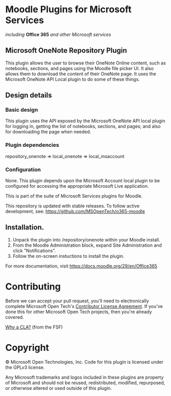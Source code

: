 # Moodle Plugins for Microsoft Services
*including* **Office 365** *and other Microsoft services*

## Microsoft OneNote Repository Plugin

This plugin allows the user to browse their OneNote Online content, such as notebooks, sections, and pages using the Moodle file picker UI. It also allows them to download the content of their OneNote page. It uses the Microsoft OneNote API Local plugin to do some of these things.


Design details
--------------

### Basic design
This plugin uses the API exposed by the Microsoft OneNote API local plugin for logging in, getting the list of notebooks, sections, and pages; and also for downloading the page when needed.

### Plugin dependencies
repository_onenote => local_onenote => local_msaccount

### Configuration
None. This plugin depends upon the Microsoft Account local plugin to be configured for accessing the appropriate Microsoft Live application.


This is part of the suite of Microsoft Services plugins for Moodle.

This repository is updated with stable releases. To follow active development, see: https://github.com/MSOpenTech/o365-moodle

## Installation.

1. Unpack the plugin into /repository/onenote within your Moodle install.
2. From the Moodle Administration block, expand Site Administration and click "Notifications".
3. Follow the on-screen instuctions to install the plugin.

For more documentation, visit https://docs.moodle.org/29/en/Office365

# Contributing

Before we can accept your pull request, you'll need to electronically complete Microsoft Open Tech's [Contributor License Agreement](https://cla2.msopentech.com/). If you've done this for other Microsoft Open Tech projects, then you're already covered.

[Why a CLA?](https://www.gnu.org/licenses/why-assign.html) (from the FSF)

# Copyright

&copy; Microsoft Open Technologies, Inc.  Code for this plugin is licensed under the GPLv3 license.

Any Microsoft trademarks and logos included in these plugins are property of Microsoft and should not be reused, redistributed, modified, repurposed, or otherwise altered or used outside of this plugin.
